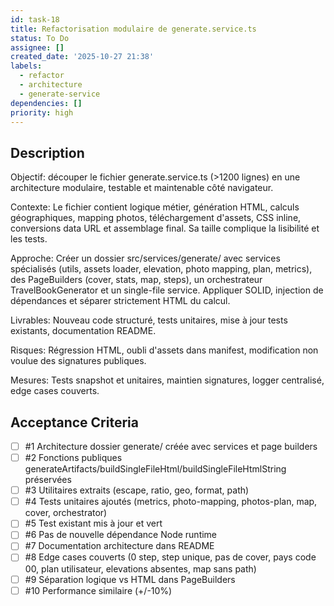 ```yaml
---
id: task-18
title: Refactorisation modulaire de generate.service.ts
status: To Do
assignee: []
created_date: '2025-10-27 21:38'
labels:
  - refactor
  - architecture
  - generate-service
dependencies: []
priority: high
---
```


## Description

<!-- SECTION:DESCRIPTION:BEGIN -->
Objectif: découper le fichier generate.service.ts (>1200 lignes) en une architecture modulaire, testable et maintenable côté navigateur.

Contexte: Le fichier contient logique métier, génération HTML, calculs géographiques, mapping photos, téléchargement d'assets, CSS inline, conversions data URL et assemblage final. Sa taille complique la lisibilité et les tests.

Approche: Créer un dossier src/services/generate/ avec services spécialisés (utils, assets loader, elevation, photo mapping, plan, metrics), des PageBuilders (cover, stats, map, steps), un orchestrateur TravelBookGenerator et un single-file service. Appliquer SOLID, injection de dépendances et séparer strictement HTML du calcul.

Livrables: Nouveau code structuré, tests unitaires, mise à jour tests existants, documentation README.

Risques: Régression HTML, oubli d'assets dans manifest, modification non voulue des signatures publiques.

Mesures: Tests snapshot et unitaires, maintien signatures, logger centralisé, edge cases couverts.
<!-- SECTION:DESCRIPTION:END -->

## Acceptance Criteria
<!-- AC:BEGIN -->
- [ ] #1 Architecture dossier generate/ créée avec services et page builders
- [ ] #2 Fonctions publiques generateArtifacts/buildSingleFileHtml/buildSingleFileHtmlString préservées
- [ ] #3 Utilitaires extraits (escape, ratio, geo, format, path)
- [ ] #4 Tests unitaires ajoutés (metrics, photo-mapping, photos-plan, map, cover, orchestrator)
- [ ] #5 Test existant mis à jour et vert
- [ ] #6 Pas de nouvelle dépendance Node runtime
- [ ] #7 Documentation architecture dans README
- [ ] #8 Edge cases couverts (0 step, step unique, pas de cover, pays code 00, plan utilisateur, elevations absentes, map sans path)
- [ ] #9 Séparation logique vs HTML dans PageBuilders
- [ ] #10 Performance similaire (+/-10%)
<!-- AC:END -->
